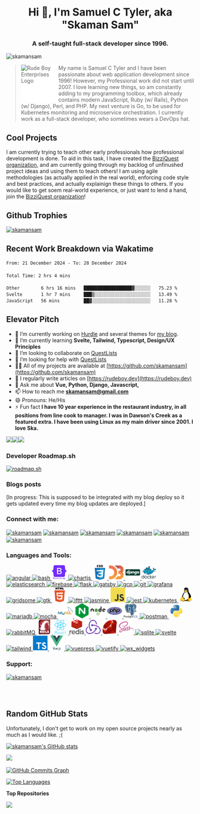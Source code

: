 <h1 align="center">Hi 👋, I'm Samuel C Tyler, aka "Skaman Sam"</h1>
<h3 align="center">A self-taught full-stack developer since 1996.</h3>

<p align="left"> <img src="https://komarev.com/ghpvc/?username=skamansam&label=Profile%20views&color=0e75b6&style=flat" alt="skamansam" /> </p>



> <div style="background-color: #ccc;" align="left" width="100" height="100">
>  <img src="https://rudeboy.dev/rbe_logo.gif" alt="Rude Boy Enterprises Logo" align="left" width="100" height="100" style="background-color: white;"/>
> </div>
>    My name is Samuel C Tyler and I have been passionate about
>    web application development since 1996! However, my
>    Professional work did not start until 2007. I love
>    learning new things, so am constantly adding to my
>    programming toolbox, which already contains modern JavaScript,
>    Ruby (w/ Rails), Python (w/ Django), Perl, and PHP. My
>    next venture is Go, to be used for Kubernetes monitoring
>    and microservice orchestration. I currently work as a 
>    full-stack developer, who sometimes wears a DevOps hat.

## Cool Projects
I am currently trying to teach other early professionals how professional development is done. 
To aid in this task, I have created the  [BizziQuest organization](https://github.com/organizations/BizziQuest), and am currently 
going through my backlog of unfinushed project ideas and using them to teach others! I am using
agile methodologies (as actually applied in the real world), enforcing code style and best practices,
and actually explainign these things to others. If you would like to get soem real-world experience,
or just want to lend a hand, join the [BizziQuest organization](https://github.com/organizations/BizziQuest)!

## Github Trophies
<p align="left"> <a href="https://github.com/ryo-ma/github-profile-trophy"><img src="https://github-profile-trophy.vercel.app/?username=skamansam&margin-w=15&margin-h=10&column=6&no-bg=true&no-frame=true&theme=discord" alt="skamansam" /></a> </p>

## Recent Work Breakdown via Wakatime
<!--START_SECTION:waka-->

```txt
From: 21 December 2024 - To: 28 December 2024

Total Time: 2 hrs 4 mins

Other        6 hrs 16 mins   ██████████████████▓░░░░░░   75.23 %
Svelte       1 hr 7 mins     ███▒░░░░░░░░░░░░░░░░░░░░░   13.49 %
JavaScript   56 mins         ██▓░░░░░░░░░░░░░░░░░░░░░░   11.28 %
```

<!--END_SECTION:waka-->

## Elevator Pitch
- 🔭 I’m currently working on [Hurdle](https://github.com/skamansam/hurdle) and several themes for [my blog](https://rudeboy.dev).
- 🌱 I’m currently learning **Svelte, Tailwind, Typescript, Design/UX Principles**
- 👯 I’m looking to collaborate on [QuestLists](https://github.com/BizziQuest/QuestListsFB)
- 🤝 I’m looking for help with [QuestLists](https://github.com/BizziQuest/QuestListsFB)
- 👨‍💻 All of my projects are available at [https://github.com/skamansam](https://github.com/skamansam)
- 📝 I regularly write articles on [https://rudeboy.dev](https://rudeboy.dev)
- 💬 Ask me about **Vue, Python, Django, Javascript,**
- 📫 How to reach me **skamansam@gmail.com**
- 😄 Pronouns: He/His
- ⚡ Fun fact **I have 10 year experience in the restaurant industry, in all positions from line cook to manager. I was in Dawson's Creek as a featured extra. I have been using Linux as my main driver since 2001. I love Ska.**


<a href="https://www.github.com/skamansam" target="_blank" rel="noreferrer"><img
src="https://img.shields.io/github/followers/skamansam?logo=github&style=for-the-badge&color=a855f7&labelColor=1c1917" /></a><a href="https://www.twitter.com/skamansam" target="_blank" rel="noreferrer"><img
src="https://img.shields.io/twitter/follow/skamansam?logo=twitter&style=for-the-badge&color=a855f7&labelColor=1c1917"
/></a><a href="https://www.twitch.tv/skamansam" target="_blank" rel="noreferrer"><img
src="https://img.shields.io/twitch/status/skamansam?logo=twitchsx&style=for-the-badge&color=a855f7&labelColor=1c1917&label=TWITCH+STATUS" /></a>

### Developer Roadmap.sh

[![roadmap.sh](https://roadmap.sh/card/tall/670f2a24791f57dd602d4dad?variant=dark)](https://roadmap.sh)

### Blogs posts
<!-- BLOG-POST-LIST:START -->
[In progress: This is supposed to be integrated with my blog deploy so it gets updated every time my blog updates are deployed.]
<!-- BLOG-POST-LIST:END -->

<h3 align="left">Connect with me:</h3>
<p align="left">
<a href="https://codepen.io/skamansam" target="blank"><img align="center" src="https://raw.githubusercontent.com/rahuldkjain/github-profile-readme-generator/master/src/images/icons/Social/codepen.svg" alt="skamansam" height="30" width="40" /></a>
<a href="https://dev.to/skamansam" target="blank"><img align="center" src="https://raw.githubusercontent.com/rahuldkjain/github-profile-readme-generator/master/src/images/icons/Social/devto.svg" alt="skamansam" height="30" width="40" /></a>
<a href="https://linkedin.com/in/skamansam" target="blank"><img align="center" src="https://raw.githubusercontent.com/rahuldkjain/github-profile-readme-generator/master/src/images/icons/Social/linked-in-alt.svg" alt="skamansam" height="30" width="40" /></a>
<a href="https://stackoverflow.com/users/skamansam" target="blank"><img align="center" src="https://raw.githubusercontent.com/rahuldkjain/github-profile-readme-generator/master/src/images/icons/Social/stack-overflow.svg" alt="skamansam" height="30" width="40" /></a>
<a href="https://fb.com/skamansam" target="blank"><img align="center" src="https://raw.githubusercontent.com/rahuldkjain/github-profile-readme-generator/master/src/images/icons/Social/facebook.svg" alt="skamansam" height="30" width="40" /></a>
<a href="https://www.youtube.com/c/skamansam" target="blank"><img align="center" src="https://raw.githubusercontent.com/rahuldkjain/github-profile-readme-generator/master/src/images/icons/Social/youtube.svg" alt="skamansam" height="30" width="40" /></a>
</p>

<h3 align="left">Languages and Tools:</h3>
<p align="left"> <a href="https://angular.io" target="_blank" rel="noreferrer"> <img src="https://angular.io/assets/images/logos/angular/angular.svg" alt="angular" width="40" height="40"/> </a> <a href="https://www.gnu.org/software/bash/" target="_blank" rel="noreferrer"> <img src="https://www.vectorlogo.zone/logos/gnu_bash/gnu_bash-icon.svg" alt="bash" width="40" height="40"/> </a> <a href="https://getbootstrap.com" target="_blank" rel="noreferrer"> <img src="https://raw.githubusercontent.com/devicons/devicon/master/icons/bootstrap/bootstrap-plain-wordmark.svg" alt="bootstrap" width="40" height="40"/> </a> <a href="https://www.chartjs.org" target="_blank" rel="noreferrer"> <img src="https://www.chartjs.org/media/logo-title.svg" alt="chartjs" width="40" height="40"/> </a> <a href="https://www.w3schools.com/css/" target="_blank" rel="noreferrer"> <img src="https://raw.githubusercontent.com/devicons/devicon/master/icons/css3/css3-original-wordmark.svg" alt="css3" width="40" height="40"/> </a> <a href="https://d3js.org/" target="_blank" rel="noreferrer"> <img src="https://raw.githubusercontent.com/devicons/devicon/master/icons/d3js/d3js-original.svg" alt="d3js" width="40" height="40"/> </a> <a href="https://www.djangoproject.com/" target="_blank" rel="noreferrer"> <img src="https://raw.githubusercontent.com/devicons/devicon/master/icons/django/django-original.svg" alt="django" width="40" height="40"/> </a> <a href="https://www.docker.com/" target="_blank" rel="noreferrer"> <img src="https://raw.githubusercontent.com/devicons/devicon/master/icons/docker/docker-original-wordmark.svg" alt="docker" width="40" height="40"/> </a> <a href="https://www.elastic.co" target="_blank" rel="noreferrer"> <img src="https://www.vectorlogo.zone/logos/elastic/elastic-icon.svg" alt="elasticsearch" width="40" height="40"/> </a> <a href="https://firebase.google.com/" target="_blank" rel="noreferrer"> <img src="https://www.vectorlogo.zone/logos/firebase/firebase-icon.svg" alt="firebase" width="40" height="40"/> </a> <a href="https://flask.palletsprojects.com/" target="_blank" rel="noreferrer"> <img src="https://www.vectorlogo.zone/logos/pocoo_flask/pocoo_flask-icon.svg" alt="flask" width="40" height="40"/> </a> <a href="https://www.gatsbyjs.com/" target="_blank" rel="noreferrer"> <img src="https://www.vectorlogo.zone/logos/gatsbyjs/gatsbyjs-icon.svg" alt="gatsby" width="40" height="40"/> </a> <a href="https://cloud.google.com" target="_blank" rel="noreferrer"> <img src="https://www.vectorlogo.zone/logos/google_cloud/google_cloud-icon.svg" alt="gcp" width="40" height="40"/> </a> <a href="https://git-scm.com/" target="_blank" rel="noreferrer"> <img src="https://www.vectorlogo.zone/logos/git-scm/git-scm-icon.svg" alt="git" width="40" height="40"/> </a> <a href="https://grafana.com" target="_blank" rel="noreferrer"> <img src="https://www.vectorlogo.zone/logos/grafana/grafana-icon.svg" alt="grafana" width="40" height="40"/> </a> <a href="https://gridsome.org/" target="_blank" rel="noreferrer"> <img src="https://www.vectorlogo.zone/logos/gridsome/gridsome-icon.svg" alt="gridsome" width="40" height="40"/> </a> <a href="https://www.gtk.org/" target="_blank" rel="noreferrer"> <img src="https://upload.wikimedia.org/wikipedia/commons/7/71/GTK_logo.svg" alt="gtk" width="40" height="40"/> </a> <a href="https://www.w3.org/html/" target="_blank" rel="noreferrer"> <img src="https://raw.githubusercontent.com/devicons/devicon/master/icons/html5/html5-original-wordmark.svg" alt="html5" width="40" height="40"/> </a> <a href="https://ifttt.com/" target="_blank" rel="noreferrer"> <img src="https://www.vectorlogo.zone/logos/ifttt/ifttt-ar21.svg" alt="ifttt" width="40" height="40"/> </a> <a href="https://jasmine.github.io/" target="_blank" rel="noreferrer"> <img src="https://www.vectorlogo.zone/logos/jasmine/jasmine-icon.svg" alt="jasmine" width="40" height="40"/> </a> <a href="https://developer.mozilla.org/en-US/docs/Web/JavaScript" target="_blank" rel="noreferrer"> <img src="https://raw.githubusercontent.com/devicons/devicon/master/icons/javascript/javascript-original.svg" alt="javascript" width="40" height="40"/> </a> <a href="https://jestjs.io" target="_blank" rel="noreferrer"> <img src="https://www.vectorlogo.zone/logos/jestjsio/jestjsio-icon.svg" alt="jest" width="40" height="40"/> </a> <a href="https://kubernetes.io" target="_blank" rel="noreferrer"> <img src="https://www.vectorlogo.zone/logos/kubernetes/kubernetes-icon.svg" alt="kubernetes" width="40" height="40"/> </a> <a href="https://www.linux.org/" target="_blank" rel="noreferrer"> <img src="https://raw.githubusercontent.com/devicons/devicon/master/icons/linux/linux-original.svg" alt="linux" width="40" height="40"/> </a> <a href="https://mariadb.org/" target="_blank" rel="noreferrer"> <img src="https://www.vectorlogo.zone/logos/mariadb/mariadb-icon.svg" alt="mariadb" width="40" height="40"/> </a> <a href="https://mochajs.org" target="_blank" rel="noreferrer"> <img src="https://www.vectorlogo.zone/logos/mochajs/mochajs-icon.svg" alt="mocha" width="40" height="40"/> </a> <a href="https://www.mysql.com/" target="_blank" rel="noreferrer"> <img src="https://raw.githubusercontent.com/devicons/devicon/master/icons/mysql/mysql-original-wordmark.svg" alt="mysql" width="40" height="40"/> </a> <a href="https://www.nginx.com" target="_blank" rel="noreferrer"> <img src="https://raw.githubusercontent.com/devicons/devicon/master/icons/nginx/nginx-original.svg" alt="nginx" width="40" height="40"/> </a> <a href="https://nodejs.org" target="_blank" rel="noreferrer"> <img src="https://raw.githubusercontent.com/devicons/devicon/master/icons/nodejs/nodejs-original-wordmark.svg" alt="nodejs" width="40" height="40"/> </a> <a href="https://www.php.net" target="_blank" rel="noreferrer"> <img src="https://raw.githubusercontent.com/devicons/devicon/master/icons/php/php-original.svg" alt="php" width="40" height="40"/> </a> <a href="https://www.postgresql.org" target="_blank" rel="noreferrer"> <img src="https://raw.githubusercontent.com/devicons/devicon/master/icons/postgresql/postgresql-original-wordmark.svg" alt="postgresql" width="40" height="40"/> </a> <a href="https://postman.com" target="_blank" rel="noreferrer"> <img src="https://www.vectorlogo.zone/logos/getpostman/getpostman-icon.svg" alt="postman" width="40" height="40"/> </a> <a href="https://www.python.org" target="_blank" rel="noreferrer"> <img src="https://raw.githubusercontent.com/devicons/devicon/master/icons/python/python-original.svg" alt="python" width="40" height="40"/> </a> <a href="https://www.rabbitmq.com" target="_blank" rel="noreferrer"> <img src="https://www.vectorlogo.zone/logos/rabbitmq/rabbitmq-icon.svg" alt="rabbitMQ" width="40" height="40"/> </a> <a href="https://rubyonrails.org" target="_blank" rel="noreferrer"> <img src="https://raw.githubusercontent.com/devicons/devicon/master/icons/rails/rails-original-wordmark.svg" alt="rails" width="40" height="40"/> </a> <a href="https://reactjs.org/" target="_blank" rel="noreferrer"> <img src="https://raw.githubusercontent.com/devicons/devicon/master/icons/react/react-original-wordmark.svg" alt="react" width="40" height="40"/> </a> <a href="https://redis.io" target="_blank" rel="noreferrer"> <img src="https://raw.githubusercontent.com/devicons/devicon/master/icons/redis/redis-original-wordmark.svg" alt="redis" width="40" height="40"/> </a> <a href="https://redux.js.org" target="_blank" rel="noreferrer"> <img src="https://raw.githubusercontent.com/devicons/devicon/master/icons/redux/redux-original.svg" alt="redux" width="40" height="40"/> </a> <a href="https://www.ruby-lang.org/en/" target="_blank" rel="noreferrer"> <img src="https://raw.githubusercontent.com/devicons/devicon/master/icons/ruby/ruby-original.svg" alt="ruby" width="40" height="40"/> </a> <a href="https://sass-lang.com" target="_blank" rel="noreferrer"> <img src="https://raw.githubusercontent.com/devicons/devicon/master/icons/sass/sass-original.svg" alt="sass" width="40" height="40"/> </a> <a href="https://www.sqlite.org/" target="_blank" rel="noreferrer"> <img src="https://www.vectorlogo.zone/logos/sqlite/sqlite-icon.svg" alt="sqlite" width="40" height="40"/> </a> <a href="https://svelte.dev" target="_blank" rel="noreferrer"> <img src="https://upload.wikimedia.org/wikipedia/commons/1/1b/Svelte_Logo.svg" alt="svelte" width="40" height="40"/> </a> <a href="https://tailwindcss.com/" target="_blank" rel="noreferrer"> <img src="https://www.vectorlogo.zone/logos/tailwindcss/tailwindcss-icon.svg" alt="tailwind" width="40" height="40"/> </a> <a href="https://www.typescriptlang.org/" target="_blank" rel="noreferrer"> <img src="https://raw.githubusercontent.com/devicons/devicon/master/icons/typescript/typescript-original.svg" alt="typescript" width="40" height="40"/> </a> <a href="https://vuejs.org/" target="_blank" rel="noreferrer"> <img src="https://raw.githubusercontent.com/devicons/devicon/master/icons/vuejs/vuejs-original-wordmark.svg" alt="vuejs" width="40" height="40"/> </a> <a href="https://vuepress.vuejs.org/" target="_blank" rel="noreferrer"> <img src="https://raw.githubusercontent.com/AliasIO/wappalyzer/master/src/drivers/webextension/images/icons/VuePress.svg" alt="vuepress" width="40" height="40"/> </a> <a href="https://vuetifyjs.com/en/" target="_blank" rel="noreferrer"> <img src="https://bestofjs.org/logos/vuetify.svg" alt="vuetify" width="40" height="40"/> </a> <a href="https://www.wxwidgets.org/" target="_blank" rel="noreferrer"> <img src="https://upload.wikimedia.org/wikipedia/commons/b/bb/WxWidgets.svg" alt="wx_widgets" width="40" height="40"/> </a> </p>

<h3 align="left">Support:</h3>
<p><a href="https://www.buymeacoffee.com/skamansam"><img src="https://cdn.buymeacoffee.com/buttons/v2/default-yellow.png" height="50" width="210" alt="skamansam" /></a></p><br><br>

## Random GitHub Stats

Unfortunately, I don't get to work on my open source projects nearly as much as I would like. ;(

<a href="http://www.github.com/skamansam"><img src="https://github-readme-stats.vercel.app/api?username=skamansam&show_icons=true&hide=&count_private=true&title_color=a855f7&text_color=ffffff&icon_color=a855f7&bg_color=1c1917&hide_border=true&show_icons=true" alt="skamansam's GitHub stats" /></a>

<a href="http://www.github.com/skamansam"><img src="https://github-readme-streak-stats.herokuapp.com/?user=skamansam&stroke=ffffff&background=1c1917&ring=a855f7&fire=a855f7&currStreakNum=ffffff&currStreakLabel=a855f7&sideNums=ffffff&sideLabels=ffffff&dates=ffffff&hide_border=true" /></a>

<a href="http://www.github.com/skamansam"><img src="https://github-readme-activity-graph.cyclic.app/graph?username=skamansam&bg_color=1c1917&color=ffffff&line=a855f7&point=ffffff&area_color=1c1917&area=true&hide_border=true&custom_title=GitHub%20Commits%20Graph" alt="GitHub Commits Graph" /></a>

<a href="https://github.com/skamansam" align="left"><img src="https://github-readme-stats.vercel.app/api/top-langs/?username=skamansam&langs_count=10&title_color=a855f7&text_color=ffffff&icon_color=a855f7&bg_color=1c1917&hide_border=true&locale=en&custom_title=Top%20%Languages" alt="Top Languages" /></a>

<b>Top Repositories</b>

<div width="100%" align="center"><a href="https://github.com/skamansam/skamansam.github.io" align="left"><img align="left" width="45%" src="https://github-readme-stats.vercel.app/api/pin/?username=skamansam&repo=skamansam.github.io&title_color=a855f7&text_color=ffffff&icon_color=a855f7&bg_color=1c1917&hide_border=true&locale=en" /></a></div><br /><br /><br /><br /><br /><br /><br />


